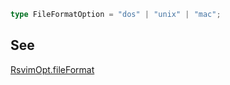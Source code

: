 ```ts
type FileFormatOption = "dos" | "unix" | "mac";
```

## See

[RsvimOpt.fileFormat](../../../classes/RsvimOpt.md#fileformat)

